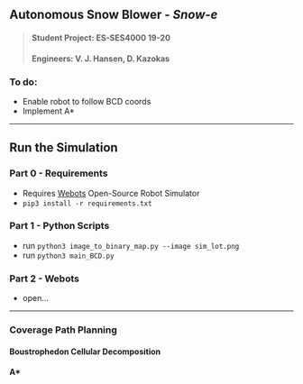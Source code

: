 
## Autonomous Snow Blower - *Snow-e*
>#### Student Project: ES-SES4000 19-20
>#### Engineers: V. J. Hansen, D. Kazokas

### To do:
* Enable robot to follow BCD coords
* Implement A*

---

## Run the Simulation

### Part 0 - Requirements
* Requires [Webots](https://www.cyberbotics.com/) Open-Source Robot Simulator
* `pip3 install -r requirements.txt`

### Part 1 - Python Scripts
* run `python3 image_to_binary_map.py --image sim_lot.png`
* run `python3 main_BCD.py`

### Part 2 - Webots 
* open...


---

### Coverage Path Planning

#### Boustrophedon Cellular Decomposition

#### A*
